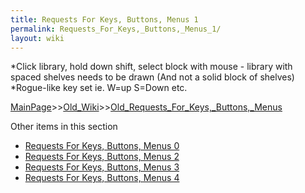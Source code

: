 ```yaml
---
title: Requests For Keys, Buttons, Menus 1
permalink: Requests_For_Keys,_Buttons,_Menus_1/
layout: wiki
---
```

*Click library, hold down shift, select block with mouse - library with spaced shelves needs to be drawn (And not a solid block of shelves)
*Rogue-like key set ie. W=up S=Down etc.

[MainPage](/keeperrl_wiki/ "wikilink")>>[Old_Wiki](/keeperrl_wiki/Old_Wiki "wikilink")>>[Old_Requests_For_Keys,_Buttons,_Menus](/keeperrl_wiki/Old_Requests_For_Keys,_Buttons,_Menus "wikilink")

Other items in this section
-    [Requests For Keys, Buttons, Menus 0](/keeperrl_wiki/Requests_For_Keys,_Buttons,_Menus_0 "wikilink")
-    [Requests For Keys, Buttons, Menus 2](/keeperrl_wiki/Requests_For_Keys,_Buttons,_Menus_2 "wikilink")
-    [Requests For Keys, Buttons, Menus 3](/keeperrl_wiki/Requests_For_Keys,_Buttons,_Menus_3 "wikilink")
-    [Requests For Keys, Buttons, Menus 4](/keeperrl_wiki/Requests_For_Keys,_Buttons,_Menus_4 "wikilink")
